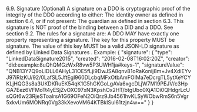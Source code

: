 6.9. Signature (Optional) A signature on a DDO is cryptographic proof of the
integrity of the DDO according to either: The identity owner as defined in
section 6.4, or if not present: The guardian as defined in section 6.3. This
signature is NOT proof of the binding between a DID and a DDO. See section
9.2. The rules for a signature are: A DDO MAY have exactly one property
representing a signature. The key for this property MUST be signature. The
value of this key MUST be a valid JSON-LD signature as defined by Linked Data
Signatures . Example: { "signature": { "type": "LinkedDataSignature2015",
"created": "2016-02-08T16:02:20Z", "creator":
"did:example:8uQhQMGzWxR8vw5P3UWH1ja#keys-1", "signatureValue":
"QNB13Y7Q9oLlDLL6AHyL31OE5fLji9DwJSA8qnv81oRaKonij8m+Jv4XdiEYvJ97iRlzKU/92/0LafSL5JftEgl960DLcbqMFxOtbAmFOIMa7eDcrgTL5ytXeYCYKLjHQG3s8a3UKDKRuEK54qK1G5hGKGoLgAVa6xgcDLjW7M19PEJV/c3HpGA7Eez6VFMoTt4yESjZvOXC97xN3KpshOx2HT/btgUbo0XjA1Oi0QHdgrLcUsQGt6w23RjeSToalrsA1G69OFeN2OiQrz9Jb4561hvKLSyWObwRmS6n5Vgr5xkvUm6MONRq0Vg33kXevoVM64KTBkISul61tzjn4w=="
} }


